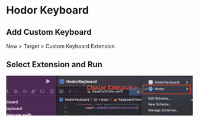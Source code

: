 # Hodor Keyboard

## Add Custom Keyboard
New > Target > Custom Keyboard Extension

## Select Extension and Run
![Select Extension](https://github.com/karaagacylmaz/HodorKeyboard/blob/main/HodorKeyboard/runss.png)
